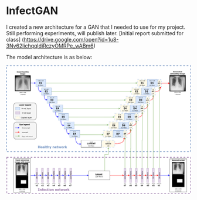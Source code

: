 # InfectGAN

I created a new architecture for a GAN that I needed to use for my project. Still performing experiments, will publish later. [Initial report submitted for class] (https://drive.google.com/open?id=1u8-3Nv62lichqqIdiRczyOMRPe_wABm6)

The model architecture is as below:

![gan](model_architecture.png "Model architecture")

